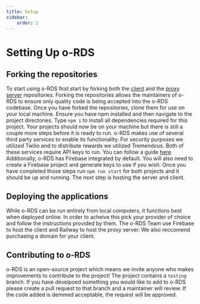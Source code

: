 ```yaml
---
title: Setup
sidebar:
    order: 2
---
```


# Setting Up o-RDS

## Forking the repositories

To start using o-RDS first start by forking both the [client](https://github.com/o-RDS/o-rds-web-app) and the [proxy server](https://github.com/o-RDS/o-rds-server) repositories. Forking the repositories allows the maintainers of o-RDS to ensure only quality code is being accepted into the o-RDS codebase. Once you have forked the repositories, clone them for use on your local machine. Ensure you have npm installed and then navigate to the project directories. Type ```npm i``` to install all dependencies required for this project. Your projects should now be on your machine but there is still a couple more steps before it is ready to run. o-RDS makes use of several third party services to enable its functionality. For security purposes we utilized Twilio and to distribute rewards we utilized Tremendous. Both of these services require API keys to run. You can follow a guide [here](./api-keys.md). Additionally, o-RDS has Firebase integrated by default. You will also need to create a Firebase project and generate keys to use if you wish. Once you have completed those steps run `npm run start` for both projects and it should be up and running. The next step is hosting the server and client.

## Deploying the applications

While o-RDS can be run entirely from local computers, it functions best when deployed online. In order to acheive this pick your provider of choice and follow the instructions provided by them. The o-RDS Team use Firebase to host the client and Railway to host the proxy server. We also reccomend purchasing a domain for your client. 

## Contributing to o-RDS

o-RDS is an open-source project which means we invite anyone who makes improvements to contribute to the project! The project contains a `testing` branch. If you have develpoed something you would like to add to o-RDS please create a pull request to that branch and a maintainer will review. If the code added is demmed acceptable, the request will be approved. 
